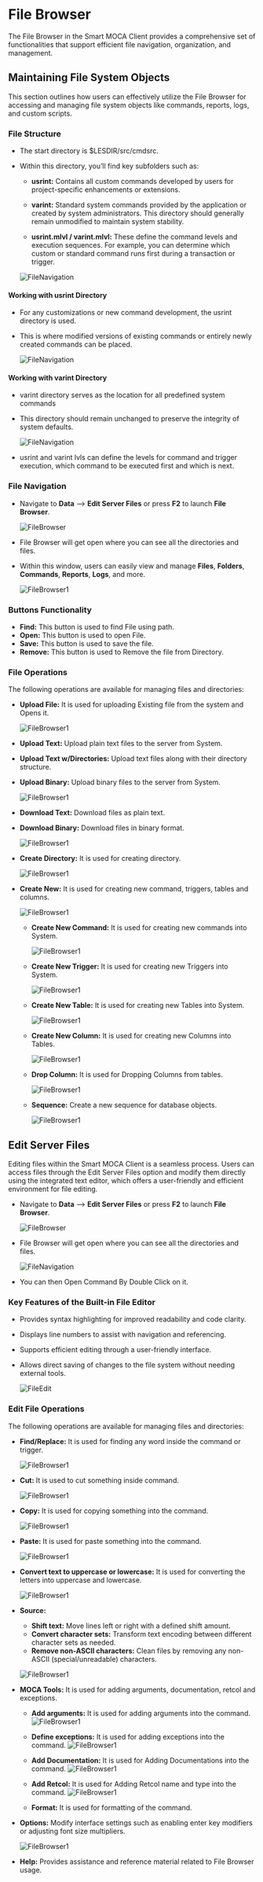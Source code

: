 # File Browser
The File Browser in the Smart MOCA Client provides a comprehensive set of functionalities that support efficient file navigation, organization, and management.

## Maintaining File System Objects
This section outlines how users can effectively utilize the File Browser for accessing and managing file system objects like commands, reports, logs, and custom scripts.

### File Structure

- The start directory is $LESDIR/src/cmdsrc.
- Within this directory, you’ll find key subfolders such as: 

    - **usrint:** Contains all custom commands developed by users for project-specific enhancements or extensions.

    - **varint:** Standard system commands provided by the application or created by system administrators. This directory should generally remain unmodified to maintain system stability.

    - **usrint.mlvl / varint.mlvl:** These define the command levels and execution sequences. For example, you can determine which custom or standard command runs first during a transaction or trigger.

    ![FileNavigation](./.attachments/filenavigation.png)

#### Working with usrint Directory

- For any customizations or new command development, the usrint directory is used.

- This is where modified versions of existing commands or entirely newly created commands can be placed.

    ![FileNavigation](./.attachments/File-browser_3.png)

#### Working with varint Directory

- varint directory serves as the location for all predefined system commands

- This directory should remain unchanged to preserve the integrity of system defaults.

    ![FileNavigation](./.attachments/File-browser_4.png)

- usrint and varint lvls can define the levels for command and trigger execution, which command to be executed first and which is next.

### File Navigation

- Navigate to **Data** --> **Edit Server Files** or press **F2** to launch **File Browser**. 

  ![FileBrowser](./.attachments/filebrowser.png)

- File Browser will get open where you can see all the directories and files.

- Within this window, users can easily view and manage **Files**, **Folders**, **Commands**, **Reports**, **Logs**, and more.

  ![FileBrowser1](./.attachments/filebrowser1.png)

### Buttons Functionality

- **Find:** This button is used to find File using path.
- **Open:** This button is used to open File.
- **Save:** This button is used to save the file.
- **Remove:** This button is used to Remove the file from Directory.

### File Operations

The following operations are available for managing files and directories:

- **Upload File:** It is used for uploading Existing file from the system and Opens it.

    ![FileBrowser1](./.attachments/Filebrowser-File.png)

- **Upload Text:** Upload plain text files to the server from System.

- **Upload Text w/Directories:** Upload text files along with their directory structure.

- **Upload Binary:** Upload binary files to the server from System.

    ![FileBrowser1](./.attachments/Uploadfile.png)

- **Download Text:** Download files as plain text.

- **Download Binary:** Download files in binary format.

    ![FileBrowser1](./.attachments/Uploadfile.png)

- **Create Directory:** It is used for creating directory.

    ![FileBrowser1](./.attachments/CreateDirectory.png)
       
- **Create New:** It is used for creating new command, triggers, tables and columns.

    ![FileBrowser1](./.attachments/Filebrowser-New.png)

    - **Create New Command:** It is used for creating new commands into System.

        ![FileBrowser1](./.attachments/CommandCreation.png)

    - **Create New Trigger:** It is used for creating new Triggers into System.

        ![FileBrowser1](./.attachments/CreateTrigger.png)

    - **Create New Table:** It is used for creating new Tables into System.

        ![FileBrowser1](./.attachments/Createtable.png)

    - **Create New Column:** It is used for creating new Columns into Tables.

        ![FileBrowser1](./.attachments/CreateColumn.png)

    - **Drop Column:** It is used for Dropping Columns from tables.

        ![FileBrowser1](./.attachments/DropColumn.png)

    - **Sequence:** Create a new sequence for database objects.

        ![FileBrowser1](./.attachments/CreateSequence.png)


## Edit Server Files

Editing files within the Smart MOCA Client is a seamless process. Users can access files through the Edit Server Files option and modify them directly using the integrated text editor, which offers a user-friendly and efficient environment for file editing.

- Navigate to **Data** --> **Edit Server Files** or press **F2** to launch **File Browser**. 

  ![FileBrowser](./.attachments/filebrowser.png)

- File Browser will get open where you can see all the directories and files.

    ![FileNavigation](./.attachments/File-browser_3.png)

- You can then Open Command By Double Click on it.

### Key Features of the Built-in File Editor

- Provides syntax highlighting for improved readability and code clarity.
- Displays line numbers to assist with navigation and referencing.
- Supports efficient editing through a user-friendly interface.
- Allows direct saving of changes to the file system without needing external tools.

    ![FileEdit](./.attachments/editfile.png)

### Edit File Operations
The following operations are available for managing files and directories:

- **Find/Replace:** It is used for finding any word inside the command or trigger.

    ![FileBrowser1](./.attachments/Findreplaceeditfile.png)


- **Cut:** It is used to cut something inside command.

    ![FileBrowser1](./.attachments/CutEditFile.png)


- **Copy:** It is used for copying something into the command.

    ![FileBrowser1](./.attachments/CopyEditFile.png)

- **Paste:** It is used for paste something into the command.

    ![FileBrowser1](./.attachments/PasteEditFile.png)

- **Convert text to uppercase or lowercase:** It is used for converting the letters into uppercase and lowercase.

    ![FileBrowser1](./.attachments/UpperLowerEditfile.png)

- **Source:** 
    - **Shift text:** Move lines left or right with a defined shift amount.
    - **Convert character sets:** Transform text encoding between different character sets as needed.
    - **Remove non-ASCII characters:** Clean files by removing any non-ASCII (special/unreadable) characters.
        
    ![FileBrowser1](./.attachments/editserverfile-source.png)
        

- **MOCA Tools:** It is used for adding arguments, documentation, retcol and exceptions.

    - **Add arguments:** It is used for adding arguments into the command.
            ![FileBrowser1](./.attachments/Argumentseditfile.png)

    - **Define exceptions:** It is used for adding exceptions into the command.
            ![FileBrowser1](./.attachments/Exceptioneditfile.png)

    - **Add Documentation:** It is used for Adding Documentations into the command.
            ![FileBrowser1](./.attachments/Documentationeditfile.png)

    - **Add Retcol:** It is used for Adding Retcol name and type into the command.
            ![FileBrowser1](./.attachments/Retcoleditfile.png)

    - **Format:** It is used for formatting of the command.

- **Options:** Modify interface settings such as enabling enter key modifiers or adjusting font size multipliers.
        
    ![FileBrowser1](./.attachments/Optionseditfile.png)

- **Help:** Provides assistance and reference material related to File Browser usage.

